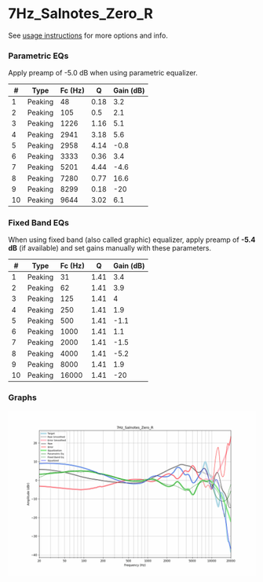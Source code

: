 # 7Hz_Salnotes_Zero_R
See [usage instructions](https://github.com/jaakkopasanen/AutoEq#usage) for more options and info.

### Parametric EQs
Apply preamp of -5.0 dB when using parametric equalizer.

|   # | Type    |   Fc (Hz) |    Q |   Gain (dB) |
|-----|---------|-----------|------|-------------|
|   1 | Peaking |        48 | 0.18 |         3.2 |
|   2 | Peaking |       105 | 0.5  |         2.1 |
|   3 | Peaking |      1226 | 1.16 |         5.1 |
|   4 | Peaking |      2941 | 3.18 |         5.6 |
|   5 | Peaking |      2958 | 4.14 |        -0.8 |
|   6 | Peaking |      3333 | 0.36 |         3.4 |
|   7 | Peaking |      5201 | 4.44 |        -4.6 |
|   8 | Peaking |      7280 | 0.77 |        16.6 |
|   9 | Peaking |      8299 | 0.18 |       -20   |
|  10 | Peaking |      9644 | 3.02 |         6.1 |

### Fixed Band EQs
When using fixed band (also called graphic) equalizer, apply preamp of **-5.4 dB** (if available) and set gains manually with these parameters.

|   # | Type    |   Fc (Hz) |    Q |   Gain (dB) |
|-----|---------|-----------|------|-------------|
|   1 | Peaking |        31 | 1.41 |         3.4 |
|   2 | Peaking |        62 | 1.41 |         3.9 |
|   3 | Peaking |       125 | 1.41 |         4   |
|   4 | Peaking |       250 | 1.41 |         1.9 |
|   5 | Peaking |       500 | 1.41 |        -1.1 |
|   6 | Peaking |      1000 | 1.41 |         1.1 |
|   7 | Peaking |      2000 | 1.41 |        -1.5 |
|   8 | Peaking |      4000 | 1.41 |        -5.2 |
|   9 | Peaking |      8000 | 1.41 |         1.9 |
|  10 | Peaking |     16000 | 1.41 |       -20   |

### Graphs
![](./7Hz_Salnotes_Zero_R.png)
